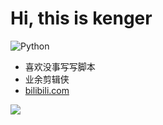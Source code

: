 # Hi, this is kenger

![Python](https://img.shields.io/badge/Python-3.7-blue.svg)

- 喜欢没事写写脚本
- 业余剪辑侠
- [bilibili.com](https://space.bilibili.com/343042358)


![](https://github-readme-stats.vercel.app/api?username=kengerlwl)


